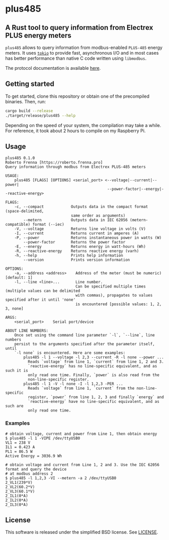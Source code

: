 # plus485
## A Rust tool to query information from Electrex PLUS energy meters

`plus485` allows to query information from modbus-enabled `PLUS-485` energy meters. It uses
[`tokio`](https://tokio.rs/) to provide fast, asynchronous I/O and in most cases has better
performance than native C code written using `libmodbus`.

The protocol documentation is available [here](http://www.alectryon.nl/meters/PLUS_modbus.pdf).

## Getting started

To get started, clone this repository or obtain one of the precompiled binaries. Then, run:

```sh
cargo build --release
./target/release/plus485 --help
```

Depending on the speed of your system, the compilation may take a while. For reference, it took
about 2 hours to compile on my Raspberry Pi.

## Usage

```usage
plus485 0.1.0
Roberto Frenna [https://roberto.frenna.pro]
Query information through modbus from Electrex PLUS-485 meters

USAGE:
    plus485 [FLAGS] [OPTIONS] <serial_port> <--voltage|--current|--power|
                                             --power-factor|--energy|--reactive-energy>

FLAGS:
    -c, --compact            Outputs data in the compact format (space-delimited,
                             same order as arguments)
        --metern             Outputs data in IEC 62056 (metern-compatible) format (--iec)
    -V, --voltage            Returns line voltage in volts (V)
    -I, --current            Returns current in amperes (A)
    -P, --power              Returns instantaneous power in watts (W)
        --power-factor       Returns the power factor
    -E, --energy             Returns energy in watt-hours (Wh)
    -R, --reactive-energy    Returns reactive energy (varh)
    -h, --help               Prints help information
        --version            Prints version information

OPTIONS:
    -a, --address <address>    Address of the meter (must be numeric) [default: 1]
    -l, --line <line>...       Line number.
                               Can be specified multiple times (multiple values can be delimited
                               with commas), propagates to values specified after it until 'none'
                               is encountered [possible values: 1, 2, 3, none]

ARGS:
    <serial_port>    Serial port/device

ABOUT LINE NUMBERS:
    Once set using the command line parameter `-l`, `--line`, line numbers
    persist to the arguments specified after the parameter itself, until
    `-l none` is encountered. Here are some examples:
        plus485 -l 1 --voltage -l 2,3 --current -R -l none --power ...
          Reads `voltage` from line 1, `current` from line 1, 2 and 3.
          `reactive-energy` has no line-specific equivalent, and as such it is
          only read one time. Finally, `power` is also read from the
          non-line-specific register.
        plus485 -l 1 -V -l none -I -l 1,2,3 -PER ...
          Reads `voltage` from line 1, `current` from the non-line-specific
          register, `power` from line 1, 2, 3 and finally `energy` and
          `reactive-energy` have no line-specific equivalent, and as such are
          only read one time.
```

### Examples

```
# obtain voltage, current and power from Line 1, then obtain energy
$ plus485 -l 1 -VIPE /dev/ttyUSB0
VL1 = 238 V
IL1 = 0.423 A
PL1 = 86.5 W
Active Energy = 3036.9 Wh

# obtain voltage and current from Line 1, 2 and 3. Use the IEC 62056 format and query the device
# at modbus address 2
$ plus485 -l 1,2,3 -VI --metern -a 2 /dev/ttyUSB0
2_VL1(239*V)
2_VL2(60.2*V)
2_VL3(60.1*V)
2_IL1(0*A)
2_IL2(0*A)
2_IL3(0*A)
```

## License

This software is released under the simplified BSD license. See [LICENSE](LICENSE).
